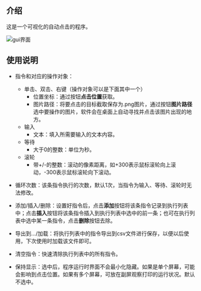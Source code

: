 ## 介绍
这是一个可视化的自动点击的程序。

![gui界面](https://github.com/junnnier/auto_click/blob/main/gui.png)
## 使用说明
- 指令和对应的操作对象：
    - 单击、双击、右键（操作对象可以是下面其中一个）
        - 位置坐标：通过按钮**点击位置**获取。
        - 图片路径：将要点击的目标截取保存为.png图片，通过按钮**图片路径**选中要操作的图片，软件会在桌面上自动寻找并点击该图片出现的地方。
    - 输入
        - 文本：填入所需要输入的文本内容。
    - 等待
        - 大于0的整数：单位为秒。
    - 滚轮
        - 带+/-的整数：滚动的像素距离，如+300表示鼠标滚轮向上滚动，-300表示鼠标滚轮向下滚动。

- 循环次数：该条指令执行的次数，默认1次，当指令为输入、等待、滚轮时无法修改。

- 添加/插入/删除：设置好指令后，点击**添加**按钮将该条指令记录到执行列表中；点击**插入**按钮将该条指令插入到执行列表中选中的前一条；也可在执行列表中选中某一条指令，点击**删除**按钮去除。

- 导出到.../加载：将执行列表中的指令导出到csv文件进行保存，以便以后使用，下次使用时加载该文件即可。

- 清空指令：快速清除执行列表中的所有指令。

- 保持显示：选中后，程序运行时界面不会最小化隐藏。如果是单个屏幕，可能会影响到点击位置。如果有多个屏幕，可放在副屏观察打印的运行状况。默认不选中。
